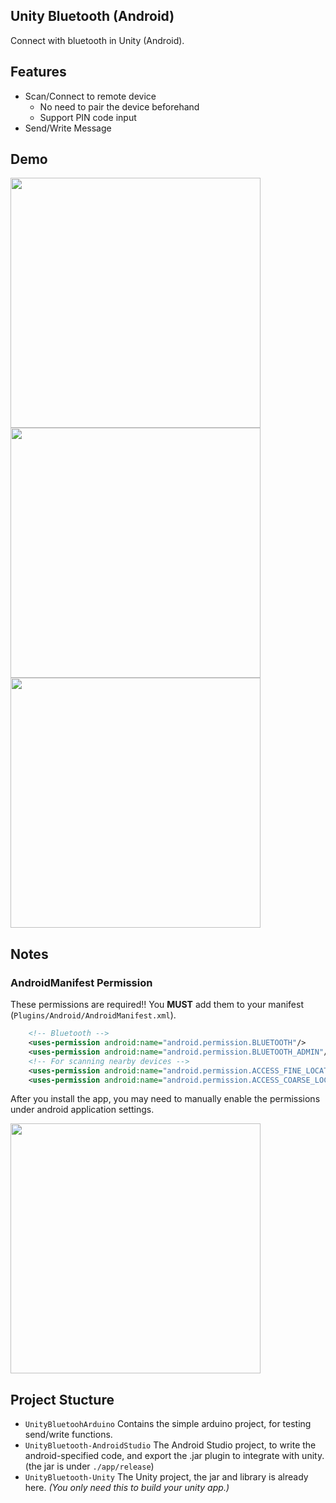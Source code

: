 ## Unity Bluetooth (Android)

Connect with bluetooth in Unity (Android).

## Features
- Scan/Connect to remote device
    - No need to pair the device beforehand
    - Support PIN code input
- Send/Write Message

## Demo
<img src="https://i.imgur.com/SiCdH6U.png" height="400" /> <img src="https://i.imgur.com/efwZzib.png" height="400" /> <img src="https://i.imgur.com/Tw0lsmE.png" height="400" />


## Notes

### AndroidManifest Permission
These permissions are required!! You **MUST** add them to your manifest (`Plugins/Android/AndroidManifest.xml`).

```xml
    <!-- Bluetooth -->
    <uses-permission android:name="android.permission.BLUETOOTH"/>
    <uses-permission android:name="android.permission.BLUETOOTH_ADMIN"/>
    <!-- For scanning nearby devices -->
    <uses-permission android:name="android.permission.ACCESS_FINE_LOCATION" />
    <uses-permission android:name="android.permission.ACCESS_COARSE_LOCATION" />
```

After you install the app, you may need to manually enable the permissions under android application settings.

<img src="https://i.imgur.com/33vq1ev.png" height="400" />


## Project Stucture
- `UnityBluetoohArduino` Contains the simple arduino project, for testing send/write functions.
- `UnityBluetooth-AndroidStudio` The Android Studio project, to write the android-specified code, and export the .jar plugin to integrate with unity. (the jar is under `./app/release`)
- `UnityBluetooth-Unity` The Unity project, the jar and library is already here. *(You only need this to build your unity app.)*
